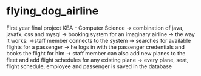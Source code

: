# flying_dog_airline
First year final project KEA - Computer Science
  -> combination of java, javafx, css and mysql
  -> booking system for an imaginary airline
  -> the way it works: 
    ->staff member connects to the system
    -> searches for available flights for a passenger
    -> he logs in with the passenger credentials and books the flight for him
    -> staff member can also add new planes to the fleet and add flight schedules for any existing plane
  -> every plane, seat, flight schedule, employee and passenger is saved in the database
